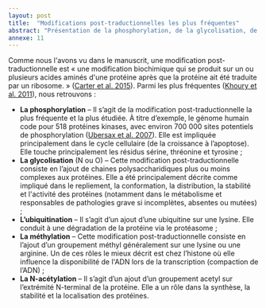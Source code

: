 ```yaml
---
layout: post
title:  "Modifications post-traductionnelles les plus fréquentes"
abstract: "Présentation de la phosphorylation, de la glycolisation, de l’ubiquitination, de la  méthylation et de la N-acétylation."
annexe: 11
---
```


Comme nous l'avons vu dans le manuscrit, une modification post-traductionnelle est « une modification biochimique qui se produit sur un ou plusieurs acides aminés d'une protéine après que la protéine ait été traduite par un ribosome. » ([Carter et al. 2015](https://doi.org/10.1038/nrm2203)). Parmi les plus fréquentes ([Khoury et al. 2011](https://doi.org/10.1038/srep00090)), nous retrouvons :

- **La phosphorylation** – Il s’agit de la modification post-traductionnelle la plus fréquente et la plus étudiée. À titre d’exemple, le génome humain code pour 518 protéines kinases, avec environ 700 000 sites potentiels de phosphorylation ([Ubersax et al. 2007](https://doi.org/10.1038/nrm2203)). Elle est impliquée principalement dans le cycle cellulaire (de la croissance à l’apoptose). Elle touche principalement les résidus sérine, thréonine et tyrosine ;
- **La glycolisation** (N ou O) – Cette modification post-traductionnelle consiste en l’ajout de chaines polysaccharidiques plus ou moins complexes aux protéines. Elle a été principalement décrite comme impliqué dans le repliement, la conformation, la distribution, la stabilité et l'activité des protéines (notamment dans le métabolisme et responsables de pathologies grave si incomplètes, absentes ou mutées) ;
- **L’ubiquitination** – Il s’agit d’un ajout d’une ubiquitine sur une lysine. Elle conduit à une dégradation de la protéine via le protéasome ;
- **La méthylation** – Cette modification post-traductionnelle consiste en l’ajout d’un groupement méthyl généralement sur une lysine ou une arginine. Un de ces rôles le mieux décrit est chez l’histone où elle influence la disponibilité de l'ADN lors de la transcription (compaction de l’ADN) ;
- **La N-acétylation** – Il s’agit d’un ajout d’un groupement acetyl sur l’extrémité N-terminal de la protéine. Elle a un rôle dans la synthèse, la stabilité et la localisation des protéines. 
